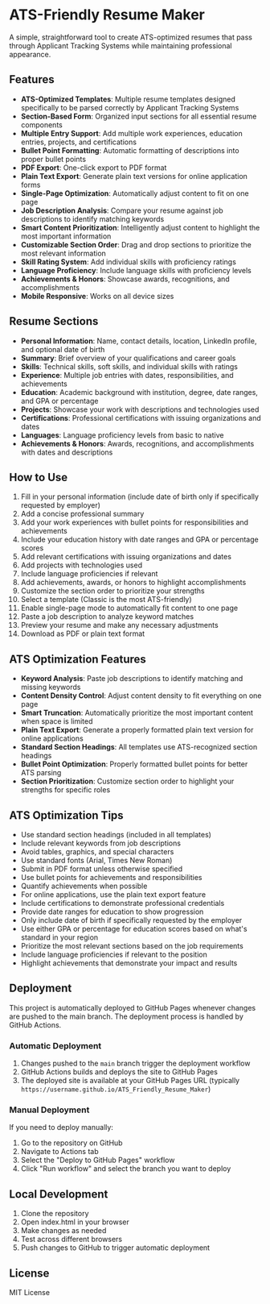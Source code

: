 # ATS-Friendly Resume Maker

A simple, straightforward tool to create ATS-optimized resumes that pass through Applicant Tracking Systems while maintaining professional appearance.

## Features

- **ATS-Optimized Templates**: Multiple resume templates designed specifically to be parsed correctly by Applicant Tracking Systems
- **Section-Based Form**: Organized input sections for all essential resume components
- **Multiple Entry Support**: Add multiple work experiences, education entries, projects, and certifications
- **Bullet Point Formatting**: Automatic formatting of descriptions into proper bullet points
- **PDF Export**: One-click export to PDF format
- **Plain Text Export**: Generate plain text versions for online application forms
- **Single-Page Optimization**: Automatically adjust content to fit on one page
- **Job Description Analysis**: Compare your resume against job descriptions to identify matching keywords
- **Smart Content Prioritization**: Intelligently adjust content to highlight the most important information
- **Customizable Section Order**: Drag and drop sections to prioritize the most relevant information
- **Skill Rating System**: Add individual skills with proficiency ratings
- **Language Proficiency**: Include language skills with proficiency levels
- **Achievements & Honors**: Showcase awards, recognitions, and accomplishments
- **Mobile Responsive**: Works on all device sizes

## Resume Sections

- **Personal Information**: Name, contact details, location, LinkedIn profile, and optional date of birth
- **Summary**: Brief overview of your qualifications and career goals
- **Skills**: Technical skills, soft skills, and individual skills with ratings
- **Experience**: Multiple job entries with dates, responsibilities, and achievements
- **Education**: Academic background with institution, degree, date ranges, and GPA or percentage
- **Projects**: Showcase your work with descriptions and technologies used
- **Certifications**: Professional certifications with issuing organizations and dates
- **Languages**: Language proficiency levels from basic to native
- **Achievements & Honors**: Awards, recognitions, and accomplishments with dates and descriptions

## How to Use

1. Fill in your personal information (include date of birth only if specifically requested by employer)
2. Add a concise professional summary
3. Add your work experiences with bullet points for responsibilities and achievements
4. Include your education history with date ranges and GPA or percentage scores
5. Add relevant certifications with issuing organizations and dates
6. Add projects with technologies used
7. Include language proficiencies if relevant
8. Add achievements, awards, or honors to highlight accomplishments
9. Customize the section order to prioritize your strengths
10. Select a template (Classic is the most ATS-friendly)
11. Enable single-page mode to automatically fit content to one page
12. Paste a job description to analyze keyword matches
13. Preview your resume and make any necessary adjustments
14. Download as PDF or plain text format

## ATS Optimization Features

- **Keyword Analysis**: Paste job descriptions to identify matching and missing keywords
- **Content Density Control**: Adjust content density to fit everything on one page
- **Smart Truncation**: Automatically prioritize the most important content when space is limited
- **Plain Text Export**: Generate a properly formatted plain text version for online applications
- **Standard Section Headings**: All templates use ATS-recognized section headings
- **Bullet Point Optimization**: Properly formatted bullet points for better ATS parsing
- **Section Prioritization**: Customize section order to highlight your strengths for specific roles

## ATS Optimization Tips

- Use standard section headings (included in all templates)
- Include relevant keywords from job descriptions
- Avoid tables, graphics, and special characters
- Use standard fonts (Arial, Times New Roman)
- Submit in PDF format unless otherwise specified
- Use bullet points for achievements and responsibilities
- Quantify achievements when possible
- For online applications, use the plain text export feature
- Include certifications to demonstrate professional credentials
- Provide date ranges for education to show progression
- Only include date of birth if specifically requested by the employer
- Use either GPA or percentage for education scores based on what's standard in your region
- Prioritize the most relevant sections based on the job requirements
- Include language proficiencies if relevant to the position
- Highlight achievements that demonstrate your impact and results

## Deployment

This project is automatically deployed to GitHub Pages whenever changes are pushed to the main branch. The deployment process is handled by GitHub Actions.

### Automatic Deployment

1. Changes pushed to the `main` branch trigger the deployment workflow
2. GitHub Actions builds and deploys the site to GitHub Pages
3. The deployed site is available at your GitHub Pages URL (typically `https://username.github.io/ATS_Friendly_Resume_Maker`)

### Manual Deployment

If you need to deploy manually:

1. Go to the repository on GitHub
2. Navigate to Actions tab
3. Select the "Deploy to GitHub Pages" workflow
4. Click "Run workflow" and select the branch you want to deploy

## Local Development

1. Clone the repository
2. Open index.html in your browser
3. Make changes as needed
4. Test across different browsers
5. Push changes to GitHub to trigger automatic deployment

## License

MIT License